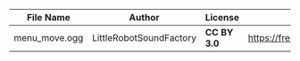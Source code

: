| File Name        | Author   | License   | Link                            |
|------------------|----------|-----------|---------------------------------|
| menu_move.ogg | LittleRobotSoundFactory | **CC BY 3.0** | https://freesound.org/people/LittleRobotSoundFactory/sounds/270401/ |
